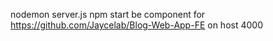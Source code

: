 nodemon server.js
npm start 
be component for https://github.com/Jaycelab/Blog-Web-App-FE on host 4000